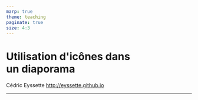 ```yaml
---
marp: true
theme: teaching
paginate: true
size: 4:3
---
```


<!-- _class: titre -->

# Utilisation d'icônes dans un diaporama
Cédric Eyssette
http://eyssette.github.io


---
<!-- _class:  -->
